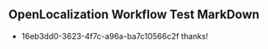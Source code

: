 ## OpenLocalization Workflow Test MarkDown
* 16eb3dd0-3623-4f7c-a96a-ba7c10566c2f thanks!

<!--HONumber=Aug16_HO5-->


